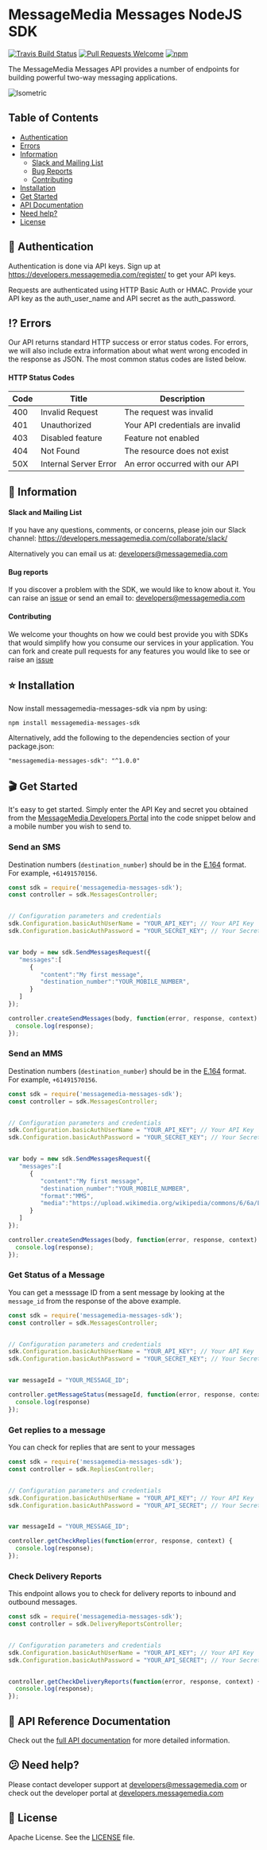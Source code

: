 # MessageMedia Messages NodeJS SDK
[![Travis Build Status](https://api.travis-ci.org/messagemedia/messages-nodejs-sdk.svg?branch=master)](https://travis-ci.org/messagemedia/messages-nodejs-sdk)
[![Pull Requests Welcome](https://img.shields.io/badge/PRs-welcome-brightgreen.svg?style=flat)](http://makeapullrequest.com)
[![npm](https://badge.fury.io/js/messagemedia-messages-sdk.svg)](https://www.npmjs.com/package/messagemedia-messages-sdk)

The MessageMedia Messages API provides a number of endpoints for building powerful two-way messaging applications.

![Isometric](https://i.imgur.com/jJeHwf5.png)

## Table of Contents
* [Authentication](#closed_lock_with_key-authentication)
* [Errors](#interrobang-errors)
* [Information](#newspaper-information)
  * [Slack and Mailing List](#slack-and-mailing-list)
  * [Bug Reports](#bug-reports)
  * [Contributing](#contributing)
* [Installation](#star-installation)
* [Get Started](#clapper-get-started)
* [API Documentation](#closed_book-api-documentation)
* [Need help?](#confused-need-help)
* [License](#page_with_curl-license)

## :closed_lock_with_key: Authentication

Authentication is done via API keys. Sign up at https://developers.messagemedia.com/register/ to get your API keys.

Requests are authenticated using HTTP Basic Auth or HMAC. Provide your API key as the auth_user_name and API secret as the auth_password.

## :interrobang: Errors

Our API returns standard HTTP success or error status codes. For errors, we will also include extra information about what went wrong encoded in the response as JSON. The most common status codes are listed below.

#### HTTP Status Codes

| Code      | Title       | Description |
|-----------|-------------|-------------|
| 400 | Invalid Request | The request was invalid |
| 401 | Unauthorized | Your API credentials are invalid |
| 403 | Disabled feature | Feature not enabled |
| 404 | Not Found |	The resource does not exist |
| 50X | Internal Server Error | An error occurred with our API |

## :newspaper: Information

#### Slack and Mailing List

If you have any questions, comments, or concerns, please join our Slack channel:
https://developers.messagemedia.com/collaborate/slack/

Alternatively you can email us at:
developers@messagemedia.com

#### Bug reports

If you discover a problem with the SDK, we would like to know about it. You can raise an [issue](https://github.com/messagemedia/signingkeys-nodejs-sdk/issues) or send an email to: developers@messagemedia.com

#### Contributing

We welcome your thoughts on how we could best provide you with SDKs that would simplify how you consume our services in your application. You can fork and create pull requests for any features you would like to see or raise an [issue](https://github.com/messagemedia/signingkeys-nodejs-sdk/issues)

## :star: Installation
Now install messagemedia-messages-sdk via npm by using:
```
npm install messagemedia-messages-sdk
```

Alternatively, add the following to the dependencies section of your package.json:
```
"messagemedia-messages-sdk": "^1.0.0"
```

## :clapper: Get Started
It's easy to get started. Simply enter the API Key and secret you obtained from the [MessageMedia Developers Portal](https://developers.messagemedia.com) into the code snippet below and a mobile number you wish to send to.

### Send an SMS
Destination numbers (`destination_number`) should be in the [E.164](http://en.wikipedia.org/wiki/E.164) format. For example, `+61491570156`.
```javascript
const sdk = require('messagemedia-messages-sdk');
const controller = sdk.MessagesController;


// Configuration parameters and credentials
sdk.Configuration.basicAuthUserName = "YOUR_API_KEY"; // Your API Key
sdk.Configuration.basicAuthPassword = "YOUR_SECRET_KEY"; // Your Secret Key


var body = new sdk.SendMessagesRequest({
   "messages":[
      {
         "content":"My first message",
         "destination_number":"YOUR_MOBILE_NUMBER",
      }
   ]
});

controller.createSendMessages(body, function(error, response, context) {
  console.log(response);
});
```

### Send an MMS
Destination numbers (`destination_number`) should be in the [E.164](http://en.wikipedia.org/wiki/E.164) format. For example, `+61491570156`.
```javascript
const sdk = require('messagemedia-messages-sdk');
const controller = sdk.MessagesController;


// Configuration parameters and credentials
sdk.Configuration.basicAuthUserName = "YOUR_API_KEY"; // Your API Key
sdk.Configuration.basicAuthPassword = "YOUR_SECRET_KEY"; // Your Secret Key


var body = new sdk.SendMessagesRequest({
   "messages":[
      {
         "content":"My first message",
         "destination_number":"YOUR_MOBILE_NUMBER",
         "format":"MMS",
         "media":"https://upload.wikimedia.org/wikipedia/commons/6/6a/L80385-flash-superhero-logo-1544.png"
      }
   ]
});

controller.createSendMessages(body, function(error, response, context) {
  console.log(response);
});
```

### Get Status of a Message
You can get a messsage ID from a sent message by looking at the `message_id` from the response of the above example.
```javascript
const sdk = require('messagemedia-messages-sdk');
const controller = sdk.MessagesController;


// Configuration parameters and credentials
sdk.Configuration.basicAuthUserName = "YOUR_API_KEY"; // Your API Key
sdk.Configuration.basicAuthPassword = "YOUR_SECRET_KEY"; // Your Secret Key


var messageId = "YOUR_MESSAGE_ID";

controller.getMessageStatus(messageId, function(error, response, context) {
  console.log(response)
});
```

### Get replies to a message
You can check for replies that are sent to your messages
```javascript
const sdk = require('messagemedia-messages-sdk');
const controller = sdk.RepliesController;


// Configuration parameters and credentials
sdk.Configuration.basicAuthUserName = "YOUR_API_KEY"; // Your API Key
sdk.Configuration.basicAuthPassword = "YOUR_API_SECRET"; // Your Secret Key


var messageId = "YOUR_MESSAGE_ID";

controller.getCheckReplies(function(error, response, context) {
  console.log(response);
});
```

### Check Delivery Reports
This endpoint allows you to check for delivery reports to inbound and outbound messages.
```javascript
const sdk = require('messagemedia-messages-sdk');
const controller = sdk.DeliveryReportsController;


// Configuration parameters and credentials
sdk.Configuration.basicAuthUserName = "YOUR_API_KEY"; // Your API Key
sdk.Configuration.basicAuthPassword = "YOUR_API_SECRET"; // Your Secret Key


controller.getCheckDeliveryReports(function(error, response, context) {
  console.log(response);
});
```

## :closed_book: API Reference Documentation
Check out the [full API documentation](https://developers.messagemedia.com/code/messages-api-documentation/) for more detailed information.

## :confused: Need help?
Please contact developer support at developers@messagemedia.com or check out the developer portal at [developers.messagemedia.com](https://developers.messagemedia.com/)

## :page_with_curl: License
Apache License. See the [LICENSE](LICENSE) file.
